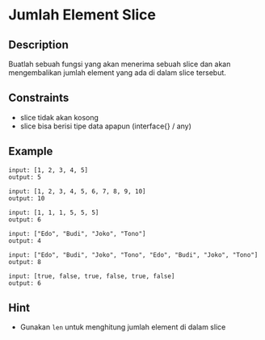 # Jumlah Element Slice

## Description

Buatlah sebuah fungsi yang akan menerima sebuah slice dan akan mengembalikan jumlah element yang ada di dalam slice tersebut.

## Constraints

- slice tidak akan kosong
- slice bisa berisi tipe data apapun (interface{} / any)

## Example

```text
input: [1, 2, 3, 4, 5]
output: 5

input: [1, 2, 3, 4, 5, 6, 7, 8, 9, 10]
output: 10

input: [1, 1, 1, 5, 5, 5]
output: 6

input: ["Edo", "Budi", "Joko", "Tono"]
output: 4

input: ["Edo", "Budi", "Joko", "Tono", "Edo", "Budi", "Joko", "Tono"]
output: 8

input: [true, false, true, false, true, false]
output: 6
```

## Hint

- Gunakan `len` untuk menghitung jumlah element di dalam slice
